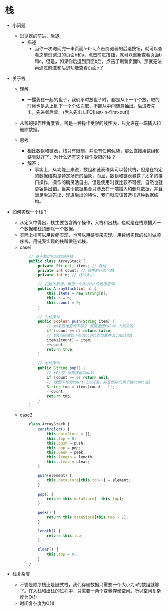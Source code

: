 # 栈
- 小问题
    - 浏览器的前进、后退
        - 描述
            - 当你一次访问完一串页面a-b-c,点击浏览器的后退按钮，就可以查看之前浏览过的页面b和a，点击前进按钮，就可以重新查看页面b和c，但是，如果你后退到页面b后，点击了刷新页面b，那就无法再通过前进和后退功能查看页面c了

- 关于栈
    - 理解
        - 一摞叠在一起的盘子，我们平时放盘子时，都是从下一个个放，取的时候也是从上到下一个个依次取，不能从中间随意抽出。后进者先出，先进者后出。(后入先出 LIFO[last-in-first-out])
    - 从栈的操作性角度看，栈是一种操作受限的线性表，只允许在一端插入和删除数据。

    - 思考
        - 相比数组和链表，栈只有限制，并没有任何优势，那么直接用数组和链表就好了，为什么还有这个操作受限的栈？
        - 解答：
            - 事实上，从功能上来说，数组和链表确实可以替代栈，但是在特定的数据结构是特定场景的抽象，而且，数组和链表暴露了太多的接口操作，操作的确灵活自由，但是使用时就比较不可控，自然也就更容易出错。当某个数据集合只涉及在一端插入和删除数据，并且满足后进先出、现进后出的特性、我们就应该首选栈这种数据结构。

- 如何实现一个栈？
    - 从定义中得出，栈主要包含两个操作，入栈和出栈。也就是在栈顶插入一个数据和栈顶删除一个数据。
    - 实际上栈可以用数组实现，也可以用链表来实现。用数组实现的栈叫做顺序栈，用链表实现的栈叫做链式栈。
    - case1
        ```JAVA
            // 基于数组实现的顺序栈
            public class ArrayStack {
                private String[] items; // 数组
                private int count; // 栈中的元素个数
                private int n; // 栈的大小

                // 初始化数组，申请一个大小为n的数组空间
                public ArrayStack(int n) {
                    this.items = new String[n];
                    this.n = n;
                    this.count = 0;
                }

                // 入栈操作
                public boolean push(String item) {
                    // 如果数组空间不够了 直接返回false 入栈失败
                    if (count == n) return false;
                    // 将item放到下标为count的位置并且count加1
                    items[count] = item;
                    ++count;
                    return true;
                }

                // 出栈操作
                public String pop() {
                    // 栈为空 择直接返回null
                    if (count == 0) return null;
                    // 返回下标为count-1的元素，并且栈中元素个数count减1
                    String tmp = items[count - 1];
                    --count;
                    return tmp;
                }
            }
        ```
    - case2
        ```Javascript
            class ArrayStack {
                constrctor() {
                    this.dataStore = [];
                    this.top = 0;
                    this.push = push;
                    this.pop = pop;
                    this.peek = peek;
                    this.length = length;
                    this.clear = clear;
                }

                push(element) {
                    this.dataStore[this.top++] = element;
                }

                pop() {
                    return this.dataStore[--this.top];
                }

                peek() {
                    return this.dataStore[this.top - 1];
                }

                length() {
                    return this.top;
                }

                clear() {
                    this.top = 0;
                }
            }
        ```
- 栈复杂度
    - 不管是顺序栈还是链式栈，我们存储数据只需要一个大小为n的数组就够了。在入栈和出栈的过程中，只需要一两个变量存储空间。所以空间复杂度为O(1)
    - 时间复杂度为O(1)